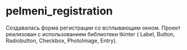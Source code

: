 # pelmeni_registration
Создавалась форма регистрации со всплывающим окном.
Проект реализован с использованием библиотеки tkinter ( Label, Button, Radiobutton, Checkbox, PhotoImage, Entry).
